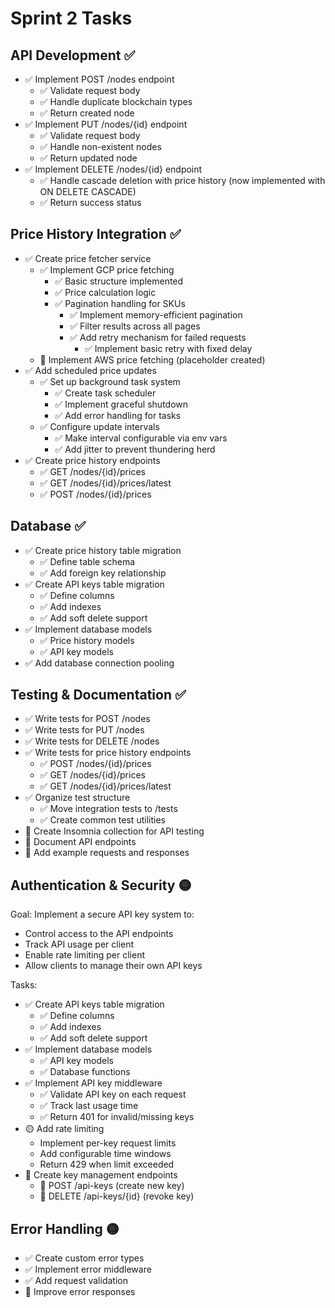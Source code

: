 # Sprint 2 Tasks

## API Development ✅
- ✅ Implement POST /nodes endpoint
  - ✅ Validate request body
  - ✅ Handle duplicate blockchain types
  - ✅ Return created node
- ✅ Implement PUT /nodes/{id} endpoint
  - ✅ Validate request body
  - ✅ Handle non-existent nodes
  - ✅ Return updated node
- ✅ Implement DELETE /nodes/{id} endpoint
  - ✅ Handle cascade deletion with price history (now implemented with ON DELETE CASCADE)
  - ✅ Return success status

## Price History Integration ✅
- ✅ Create price fetcher service
  - ✅ Implement GCP price fetching
    - ✅ Basic structure implemented
    - ✅ Price calculation logic
    - ✅ Pagination handling for SKUs
      - ✅ Implement memory-efficient pagination
      - ✅ Filter results across all pages
      - ✅ Add retry mechanism for failed requests
        - ✅ Implement basic retry with fixed delay
  - 🔴 Implement AWS price fetching (placeholder created)
- ✅ Add scheduled price updates
  - ✅ Set up background task system
    - ✅ Create task scheduler
    - ✅ Implement graceful shutdown
    - ✅ Add error handling for tasks
  - ✅ Configure update intervals
    - ✅ Make interval configurable via env vars
    - ✅ Add jitter to prevent thundering herd
- ✅ Create price history endpoints
  - ✅ GET /nodes/{id}/prices
  - ✅ GET /nodes/{id}/prices/latest
  - ✅ POST /nodes/{id}/prices

## Database ✅
- ✅ Create price history table migration
  - ✅ Define table schema
  - ✅ Add foreign key relationship
- ✅ Create API keys table migration
  - ✅ Define columns
  - ✅ Add indexes
  - ✅ Add soft delete support
- ✅ Implement database models
  - ✅ Price history models
  - ✅ API key models
- ✅ Add database connection pooling

## Testing & Documentation ✅
- ✅ Write tests for POST /nodes
- ✅ Write tests for PUT /nodes
- ✅ Write tests for DELETE /nodes
- ✅ Write tests for price history endpoints
  - ✅ POST /nodes/{id}/prices
  - ✅ GET /nodes/{id}/prices
  - ✅ GET /nodes/{id}/prices/latest
- ✅ Organize test structure
  - ✅ Move integration tests to /tests
  - ✅ Create common test utilities
- 🔴 Create Insomnia collection for API testing
- 🔴 Document API endpoints
- 🔴 Add example requests and responses

## Authentication & Security 🟡

Goal: Implement a secure API key system to:
- Control access to the API endpoints
- Track API usage per client
- Enable rate limiting per client
- Allow clients to manage their own API keys

Tasks:
- ✅ Create API keys table migration
  - ✅ Define columns
  - ✅ Add indexes
  - ✅ Add soft delete support
- ✅ Implement database models
  - ✅ API key models
  - ✅ Database functions
- ✅ Implement API key middleware
  - ✅ Validate API key on each request
  - ✅ Track last usage time
  - ✅ Return 401 for invalid/missing keys
- 🟡 Add rate limiting
  - Implement per-key request limits
  - Add configurable time windows
  - Return 429 when limit exceeded
- 🔴 Create key management endpoints
  - 🔴 POST /api-keys (create new key)
  - 🔴 DELETE /api-keys/{id} (revoke key)

## Error Handling 🟡
- ✅ Create custom error types
- ✅ Implement error middleware
- ✅ Add request validation
- 🔴 Improve error responses 